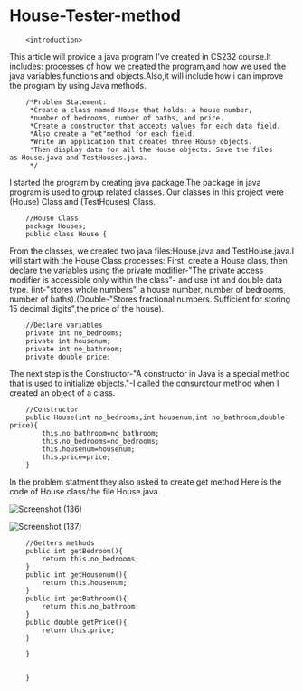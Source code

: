 # House-Tester-method

        <introduction>
        
This article will provide a java program I've created in  CS232 course.It includes: processes of how we created the program,and how we used the java variables,functions and objects.Also,it will include how i can improve the program by using Java methods. 
        
        
        /*Problem Statement:
         *Create a class named House that holds: a house number,
         *number of bedrooms, number of baths, and price.
         *Create a constructor that accepts values for each data field. 
         *Also create a "et"method for each field. 
         *Write an application that creates three House objects.
         *Then display data for all the House objects. Save the files as House.java and TestHouses.java.
         */

     
I started the program by creating java package.The package in java program is used to group related classes. Our classes in this project were (House) Class and (TestHouses) Class.   

        //House Class
        package Houses; 
        public class House {

        
From the classes, we created two java files:House.java and TestHouse.java.I will start with the House Class processes: First, create a House class, then declare the variables using the private modifier-"The private access modifier is accessible only within the class"- and use int and double data type. (int-"stores whole numbers", a house number, number of bedrooms, number of baths).(Double-"Stores fractional numbers. Sufficient for storing 15 decimal digits",the price of the house).

        //Declare variables
        private int no_bedrooms;
        private int housenum;
        private int no_bathroom;
        private double price;


The next step is the Constructor-"A constructor in Java is a special method that is used to initialize objects."-I called the consurctour method when I created an object of a class.

        //Constructor
        public House(int no_bedrooms,int housenum,int no_bathroom,double price){
            this.no_bathroom=no_bathroom;
            this.no_bedrooms=no_bedrooms;
            this.housenum=housenum;
            this.price=price;
        }

In the problem statment they also asked to create get method
Here is the code of House class/the file House.java.

![Screenshot (136)](https://user-images.githubusercontent.com/126033476/221367055-7b9f2dbb-c545-4d45-96c0-1e1f3cbd47bb.png)

![Screenshot (137)](https://user-images.githubusercontent.com/126033476/221367063-9babf361-70fc-4d44-9fe3-c7616aac7dc4.png)

        
        
        


    

        //Getters methods
        public int getBedroom(){
            return this.no_bedrooms;
        }
        public int getHousenum(){
            return this.housenum;
        }
        public int getBathroom(){
            return this.no_bathroom;
        }
        public double getPrice(){
            return this.price;
        }
    
        }

    
        }
